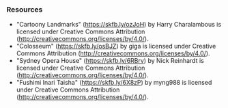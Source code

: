 ### Resources
- "Cartoony Landmarks" (https://skfb.ly/ozJoH) by Harry Charalambous is licensed under Creative Commons Attribution (http://creativecommons.org/licenses/by/4.0/).
- "Colosseum" (https://skfb.ly/osBJZ) by giga is licensed under Creative Commons Attribution (http://creativecommons.org/licenses/by/4.0/).
- "Sydney Opera House" (https://skfb.ly/6RBrv) by Nick Reinhardt is licensed under Creative Commons Attribution (http://creativecommons.org/licenses/by/4.0/).
- "Fushimi Inari Taisha" (https://skfb.ly/6X8zP) by myng988 is licensed under Creative Commons Attribution (http://creativecommons.org/licenses/by/4.0/).